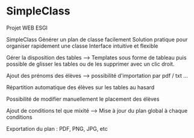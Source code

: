 # SimpleClass
 Projet WEB ESGI

SimpleClass
Générer un plan de classe facilement
Solution pratique pour organiser rapidement une classe
Interface intuitive et flexible

Gérer la disposition des tables
--> Templates sous forme de tableau puis possible de glisser les tables ou de les supprimer avec un clic droit.

Ajout des prénoms des élèves
--> possibilité d'importation par pdf / txt ...

Répartition automatique des élèves sur les tables au hasard 

Possibilité de modifier manuellement le placement des élèves

Ajout de conditions tel que mixité
--> Mise à jour du plan global à chaque conditions 

Exportation du plan : PDF, PNG, JPG, etc

